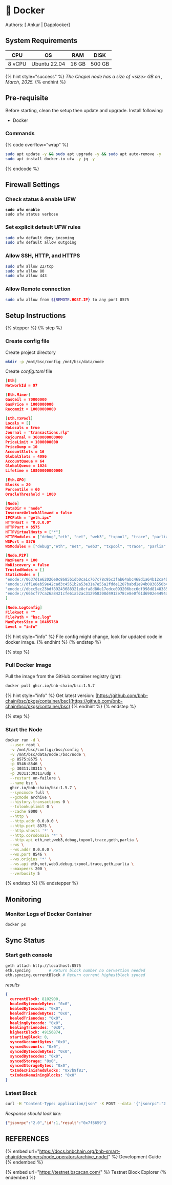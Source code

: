 # 🐳 Docker

Authors: \[ Ankur | Dapplooker]

## System Requirements

<table data-full-width="false"><thead><tr><th>CPU</th><th>OS</th><th>RAM</th><th>DISK</th></tr></thead><tbody><tr><td>8 vCPU</td><td>Ubuntu 22.04</td><td>16 GB</td><td>500 GB </td></tr></tbody></table>

{% hint style="success" %}
_The Chapel node has a size of  \<size> GB on  , March, 2025._
{% endhint %}

## Pre-requisite

Before starting, clean the setup then update and upgrade. Install following:

* Docker

### **Commands**

{% code overflow="wrap" %}
```bash
sudo apt update -y && sudo apt upgrade -y && sudo apt auto-remove -y
sudo apt install docker.io ufw -y jq -y
```
{% endcode %}

## Firewall Settings

### Check status & enable UFW&#x20;

<pre class="language-bash"><code class="lang-bash"><strong>sudo ufw enable
</strong>sudo ufw status verbose
</code></pre>

### Set explicit default UFW rules

```bash
sudo ufw default deny incoming
sudo ufw default allow outgoing
```

### Allow SSH, HTTP, and HTTPS

```bash
sudo ufw allow 22/tcp
sudo ufw allow 80
sudo ufw allow 443
```

### Allow Remote connection

```bash
sudo ufw allow from ${REMOTE.HOST.IP} to any port 8575
```

## Setup Instructions&#x20;

{% stepper %}
{% step %}
### Create config file

Create project directory

```bash
mkdir -p /mnt/bsc/config /mnt/bsc/data/node
```

Create _config.toml_ file

```json
[Eth]
NetworkId = 97

[Eth.Miner]
GasCeil = 70000000
GasPrice = 1000000000
Recommit = 10000000000

[Eth.TxPool]
Locals = []
NoLocals = true
Journal = "transactions.rlp"
Rejournal = 3600000000000
PriceLimit = 1000000000
PriceBump = 10
AccountSlots = 16
GlobalSlots = 4096
AccountQueue = 64
GlobalQueue = 1024
Lifetime = 10800000000000

[Eth.GPO]
Blocks = 20
Percentile = 60
OracleThreshold = 1000

[Node]
DataDir = "node"
InsecureUnlockAllowed = false
IPCPath = "geth.ipc"
HTTPHost = "0.0.0.0"
HTTPPort = 8575
HTTPVirtualHosts = ["*"]
HTTPModules = ["debug","eth", "net", "web3", "txpool", "trace", "parlia", "geth"]
WSPort = 8576
WSModules = ["debug","eth", "net", "web3", "txpool", "trace", "parlia", "geth" ]

[Node.P2P]
MaxPeers = 100
NoDiscovery = false
TrustedNodes = []
StaticNodes = [
"enode://0637d1e62026e0c8685b1db0ca1c767c78c95c3fab64abc468d1a64b12ca4b530b46b8f80c915aec96f74f7ffc5999e8ad6d1484476f420f0c10e3d42361914b@52.199.214.252:30311",
"enode://df1e8eb59e42cad3c4551b2a53e31a7e55a2fdde1287babd1e94b0836550b489ba16c40932e4dacb16cba346bd442c432265a299c4aca63ee7bb0f832b9f45eb@52.51.80.128:30311",
"enode://dbcc5ec23bdf89243688321e8cfa8d80e17edce093206bcc6df998d8148385767cae3058a1c1e20c93c3b8e07962bc7a321deab0aa46c106283f1220f12c220a@3.209.122.123:30311",
"enode://665cf77ca26a8421cfe61a52ac312958308d4912e78ce8e0f61d6902e4494d4cc38f9b0dd1b23a427a7a5734e27e5d9729231426b06bb9c73b56a142f83f6b68@52.72.123.113:30311"
]

[Node.LogConfig]
FileRoot = ""
FilePath = "bsc.log"
MaxBytesSize = 10485760
Level = "info"
```

{% hint style="info" %}
File config might change, look for updated code in docker image.&#x20;
{% endhint %}
{% endstep %}

{% step %}
### Pull Docker Image

Pull the image from the GitHub container registry (ghr):

```bash
docker pull ghcr.io/bnb-chain/bsc:1.5.7 
```

{% hint style="info" %}
Get latest version: [https://github.com/bnb-chain/bsc/pkgs/container/bsc](https://github.com/bnb-chain/bsc/pkgs/container/bsc)
{% endhint %}
{% endstep %}

{% step %}
### Start the Node

```bash
docker run -d \
  --user root \
  -v /mnt/bsc/config:/bsc/config \
  -v /mnt/bsc/data/node:/bsc/node \
  -p 8575:8575 \
  -p 8546:8546 \
  -p 30311:30311 \
  -p 30311:30311/udp \
  --restart on-failure \
  --name bsc \
  ghcr.io/bnb-chain/bsc:1.5.7 \
  --syncmode full \
  --gcmode archive \
  --history.transactions 0 \
  --txlookuplimit 0 \
  --cache 8000 \
  --http \
  --http.addr 0.0.0.0 \
  --http.port 8575 \
  --http.vhosts '*' \
  --http.corsdomain '*' \
  --http.api eth,net,web3,debug,txpool,trace,geth,parlia \
  --ws \
  --ws.addr 0.0.0.0 \
  --ws.port 8546 \
  --ws.origins '*' \
  --ws.api eth,net,web3,debug,txpool,trace,geth,parlia \
  --maxpeers 200 \
  --verbosity 5
```
{% endstep %}
{% endstepper %}

## Monitoring

### Monitor Logs of Docker Container&#x20;

```bash
docker ps 
```

## Sync Status

### Start geth console&#x20;

```bash
geth attach http://localhost:8575
eth.syncing        # Return block number no cervertion needed
eth.syncing.currentBlock # Return current highestblock synced
```

_results_

```json
{
  currentBlock: 8102900,
  healedBytecodeBytes: "0x0",
  healedBytecodes: "0x0",
  healedTrienodeBytes: "0x0",
  healedTrienodes: "0x0",
  healingBytecode: "0x0",
  healingTrienodes: "0x0",
  highestBlock: 49156874,
  startingBlock: 0,
  syncedAccountBytes: "0x0",
  syncedAccounts: "0x0",
  syncedBytecodeBytes: "0x0",
  syncedBytecodes: "0x0",
  syncedStorage: "0x0",
  syncedStorageBytes: "0x0",
  txIndexFinishedBlocks: "0x7b9f81",
  txIndexRemainingBlocks: "0x0"
}
```

### Latest Block

```bash
curl -H "Content-Type: application/json" -X POST --data '{"jsonrpc":"2.0","method":"eth_blockNumber","params":[],"id":1}' http://localhost:8575
```

_Response should look like:_

```json
{"jsonrpc":"2.0","id":1,"result":"0x7f5659"}
```

## REFERENCES

{% embed url="https://docs.bnbchain.org/bnb-smart-chain/developers/node_operators/archive_node/" %}
Development Guide
{% endembed %}

{% embed url="https://testnet.bscscan.com/" %}
Testnet Block Explorer
{% endembed %}
